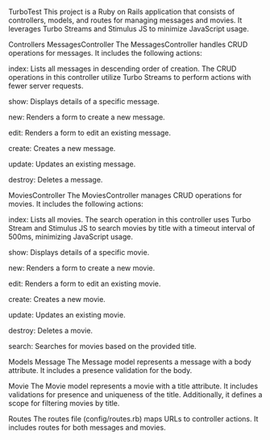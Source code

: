 TurboTest
This project is a Ruby on Rails application that consists of controllers, models, and routes for managing messages and movies. It leverages Turbo Streams and Stimulus JS to minimize JavaScript usage.

Controllers
MessagesController
The MessagesController handles CRUD operations for messages. It includes the following actions:

index: Lists all messages in descending order of creation. The CRUD operations in this controller utilize Turbo Streams to perform actions with fewer server requests.

show: Displays details of a specific message.

new: Renders a form to create a new message.

edit: Renders a form to edit an existing message.

create: Creates a new message.

update: Updates an existing message.

destroy: Deletes a message.

MoviesController
The MoviesController manages CRUD operations for movies. It includes the following actions:

index: Lists all movies. The search operation in this controller uses Turbo Stream and Stimulus JS to search movies by title with a timeout interval of 500ms, minimizing JavaScript usage.

show: Displays details of a specific movie.

new: Renders a form to create a new movie.

edit: Renders a form to edit an existing movie.

create: Creates a new movie.

update: Updates an existing movie.

destroy: Deletes a movie.

search: Searches for movies based on the provided title.

Models
Message
The Message model represents a message with a body attribute. It includes a presence validation for the body.

Movie
The Movie model represents a movie with a title attribute. It includes validations for presence and uniqueness of the title. Additionally, it defines a scope for filtering movies by title.

Routes
The routes file (config/routes.rb) maps URLs to controller actions. It includes routes for both messages and movies.
